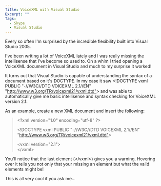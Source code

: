 ```yaml
---
Title: VoiceXML with Visual Studio
Excerpt: ""
Tags:
  - Skype
  - Visual Studio
---
```

<p>Every so often I'm surprised by the incredible flexibility built into Visual Studio 2005. </p>  <p>I've been writing a lot of VoiceXML lately and I was really missing the intellisense that I've become so used to. On a whim I tried opening a VoiceXML document in Visual Studio and much to my surprise it worked!</p>  <p>It turns out that Visual Studio is capable of understanding the syntax of a document based on it's DOCTYPE. In my case it saw &lt;!DOCTYPE vxml PUBLIC &quot;-//W3C//DTD VOICEXML 2.1//EN&quot; &quot;<a href="http://www.w3.org/TR/voicexml21/vxml.dtd"">http://www.w3.org/TR/voicexml21/vxml.dtd&quot;</a>&gt; and was able to automatically give me basic intellisense and syntax checking for VoiceXML version 2.1.</p>  <p>As an example, create a new XML document and insert the following:</p>  <blockquote>   <p>&lt;?xml version=&quot;1.0&quot; encoding=&quot;utf-8&quot; ?&gt; </p>    <p>&lt;!DOCTYPE vxml PUBLIC &quot;-//W3C//DTD VOICEXML 2.1//EN&quot; &quot;<a href="http://www.w3.org/TR/voicexml21/vxml.dtd"">http://www.w3.org/TR/voicexml21/vxml.dtd&quot;</a>&gt; </p>    <p>&lt;vxml version=&quot;2.1&quot;&gt;     <br />&lt;/vxml&gt;</p> </blockquote>  <p>You'll notice that the last element (&lt;/vxml&gt;) gives you a warning. Hovering over it tells you not only that your missing an element but what the valid elements might be! </p>  <p>This is all very cool if you ask me...</p>